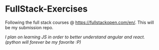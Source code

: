 # FullStack-Exercises
Following the full stack courses @ https://fullstackopen.com/en/. This will be my submission repo.

*I plan on learning JS in order to better understand angular and react. (python will forever be my favorite :P)*
